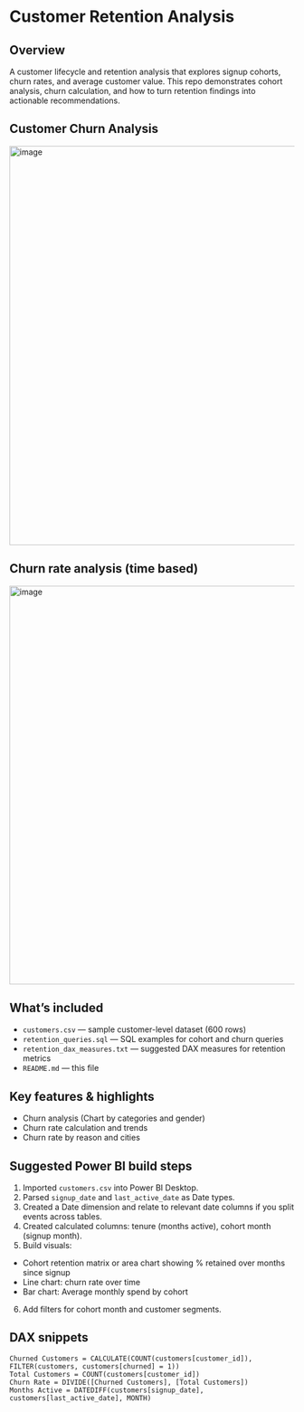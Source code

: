# Customer Retention Analysis

## Overview


A customer lifecycle and retention analysis that explores signup cohorts, churn rates, and average customer value. This repo demonstrates cohort analysis, churn calculation, and how to turn retention findings into actionable recommendations.

## Customer Churn Analysis
<img width="1244" height="706" alt="image" src="https://github.com/user-attachments/assets/2bbf4efa-5639-4509-8425-fbcac1c4c4b3" />

## Churn rate analysis (time based)
<img width="1240" height="705" alt="image" src="https://github.com/user-attachments/assets/9ea1146c-1dab-454d-b54d-936b3e3f4324" />

## What’s included


- `customers.csv` — sample customer-level dataset (600 rows)
- `retention_queries.sql` — SQL examples for cohort and churn queries
- `retention_dax_measures.txt` — suggested DAX measures for retention metrics
- `README.md` — this file


## Key features & highlights


- Churn analysis (Chart by categories and gender)
- Churn rate calculation and trends
- Churn rate by reason and cities


## Suggested Power BI build steps


1. Imported `customers.csv` into Power BI Desktop.
2. Parsed `signup_date` and `last_active_date` as Date types.
3. Created a Date dimension and relate to relevant date columns if you split events across tables.
4. Created calculated columns: tenure (months active), cohort month (signup month).
5. Build visuals:
- Cohort retention matrix or area chart showing % retained over months since signup
- Line chart: churn rate over time
- Bar chart: Average monthly spend by cohort
6. Add filters for cohort month and customer segments.


## DAX snippets


```dax
Churned Customers = CALCULATE(COUNT(customers[customer_id]), FILTER(customers, customers[churned] = 1))
Total Customers = COUNT(customers[customer_id])
Churn Rate = DIVIDE([Churned Customers], [Total Customers])
Months Active = DATEDIFF(customers[signup_date], customers[last_active_date], MONTH)
